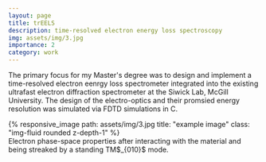 ```yaml
---
layout: page
title: trEELS
description: time-resolved electron energy loss spectroscopy
img: assets/img/3.jpg
importance: 2
category: work
---
```

The primary focus for my Master's degree was to design and implement a time-resolved electron
eenrgy loss spectrometer integrated into the existing ultrafast electron diffraction spectrometer at the 
Siwick Lab, McGill University. The design of the electro-optics and their promsied energy resolution 
was simulated via FDTD simulations in C.

<div class="row">
    <div class="col-sm mt-3 mt-md-0">
    </div>
    <div class="col-sm mt-3 mt-md-0">
        {% responsive_image path: assets/img/3.jpg title: "example image" class: "img-fluid rounded z-depth-1" %}
    </div>
    <div class="col-sm mt-3 mt-md-0">
    </div>
</div>
<div class="caption">
   Electron phase-space properties after interacting with the material and being streaked by a standing TM$_{010}$ mode.
</div>